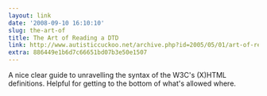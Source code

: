 ```yaml
---
layout: link
date: '2008-09-10 16:10:10'
slug: the-art-of
title: The Art of Reading a DTD
link: http://www.autisticcuckoo.net/archive.php?id=2005/05/01/art-of-reading-dtd
extra: 886449e1b6d7c66651bd07b3e50e1507
---
```


A nice clear guide to unravelling the syntax of the W3C's (X)HTML definitions. Helpful for getting to the bottom of what's allowed where.